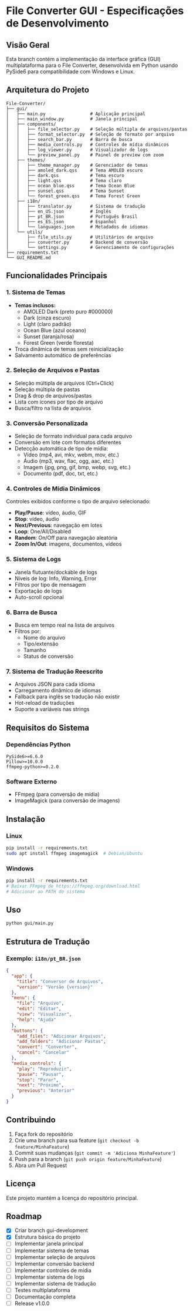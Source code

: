 # File Converter GUI - Especificações de Desenvolvimento

## Visão Geral
Esta branch contém a implementação da interface gráfica (GUI) multiplataforma para o File Converter, desenvolvida em Python usando PySide6 para compatibilidade com Windows e Linux.

## Arquitetura do Projeto

```
File-Converter/
├── gui/
│   ├── main.py                 # Aplicação principal
│   ├── main_window.py          # Janela principal
│   ├── components/
│   │   ├── file_selector.py    # Seleção múltipla de arquivos/pastas
│   │   ├── format_selector.py  # Seleção de formato por arquivo
│   │   ├── search_bar.py       # Barra de busca
│   │   ├── media_controls.py   # Controles de mídia dinâmicos
│   │   ├── log_viewer.py       # Visualizador de logs
│   │   └── preview_panel.py    # Painel de preview com zoom
│   ├── themes/
│   │   ├── theme_manager.py    # Gerenciador de temas
│   │   ├── amoled_dark.qss     # Tema AMOLED escuro
│   │   ├── dark.qss            # Tema escuro
│   │   ├── light.qss           # Tema claro
│   │   ├── ocean_blue.qss      # Tema Ocean Blue
│   │   ├── sunset.qss          # Tema Sunset
│   │   └── forest_green.qss    # Tema Forest Green
│   ├── i18n/
│   │   ├── translator.py       # Sistema de tradução
│   │   ├── en_US.json          # Inglês
│   │   ├── pt_BR.json          # Português Brasil
│   │   ├── es_ES.json          # Espanhol
│   │   └── languages.json      # Metadados de idiomas
│   └── utils/
│       ├── file_utils.py       # Utilitários de arquivo
│       ├── converter.py        # Backend de conversão
│       └── settings.py         # Gerenciamento de configurações
├── requirements.txt
└── GUI_README.md
```

## Funcionalidades Principais

### 1. Sistema de Temas
- **Temas inclusos:**
  - AMOLED Dark (preto puro #000000)
  - Dark (cinza escuro)
  - Light (claro padrão)
  - Ocean Blue (azul oceano)
  - Sunset (laranja/rosa)
  - Forest Green (verde floresta)
- Troca dinâmica de temas sem reinicialização
- Salvamento automático de preferências

### 2. Seleção de Arquivos e Pastas
- Seleção múltipla de arquivos (Ctrl+Click)
- Seleção múltipla de pastas
- Drag & drop de arquivos/pastas
- Lista com ícones por tipo de arquivo
- Busca/filtro na lista de arquivos

### 3. Conversão Personalizada
- Seleção de formato individual para cada arquivo
- Conversão em lote com formatos diferentes
- Detecção automática de tipo de mídia:
  - Vídeo (mp4, avi, mkv, webm, mov, etc.)
  - Áudio (mp3, wav, flac, ogg, aac, etc.)
  - Imagem (jpg, png, gif, bmp, webp, svg, etc.)
  - Documento (pdf, doc, txt, etc.)

### 4. Controles de Mídia Dinâmicos
Controles exibidos conforme o tipo de arquivo selecionado:
- **Play/Pause**: vídeo, áudio, GIF
- **Stop**: vídeo, áudio
- **Next/Previous**: navegação em lotes
- **Loop**: One/All/Disabled
- **Random**: On/Off para navegação aleatória
- **Zoom In/Out**: imagens, documentos, vídeos

### 5. Sistema de Logs
- Janela flutuante/dockable de logs
- Níveis de log: Info, Warning, Error
- Filtros por tipo de mensagem
- Exportação de logs
- Auto-scroll opcional

### 6. Barra de Busca
- Busca em tempo real na lista de arquivos
- Filtros por:
  - Nome do arquivo
  - Tipo/extensão
  - Tamanho
  - Status de conversão

### 7. Sistema de Tradução Reescrito
- Arquivos JSON para cada idioma
- Carregamento dinâmico de idiomas
- Fallback para inglês se tradução não existir
- Hot-reload de traduções
- Suporte a variáveis nas strings

## Requisitos do Sistema

### Dependências Python
```
PySide6>=6.6.0
Pillow>=10.0.0
ffmpeg-python>=0.2.0
```

### Software Externo
- FFmpeg (para conversão de mídia)
- ImageMagick (para conversão de imagens)

## Instalação

### Linux
```bash
pip install -r requirements.txt
sudo apt install ffmpeg imagemagick  # Debian/Ubuntu
```

### Windows
```bash
pip install -r requirements.txt
# Baixar FFmpeg de https://ffmpeg.org/download.html
# Adicionar ao PATH do sistema
```

## Uso

```bash
python gui/main.py
```

## Estrutura de Tradução

### Exemplo: `i18n/pt_BR.json`
```json
{
  "app": {
    "title": "Conversor de Arquivos",
    "version": "Versão {version}"
  },
  "menu": {
    "file": "Arquivo",
    "edit": "Editar",
    "view": "Visualizar",
    "help": "Ajuda"
  },
  "buttons": {
    "add_files": "Adicionar Arquivos",
    "add_folders": "Adicionar Pastas",
    "convert": "Converter",
    "cancel": "Cancelar"
  },
  "media_controls": {
    "play": "Reproduzir",
    "pause": "Pausar",
    "stop": "Parar",
    "next": "Próximo",
    "previous": "Anterior"
  }
}
```

## Contribuindo

1. Faça fork do repositório
2. Crie uma branch para sua feature (`git checkout -b feature/MinhaFeature`)
3. Commit suas mudanças (`git commit -m 'Adiciona MinhaFeature'`)
4. Push para a branch (`git push origin feature/MinhaFeature`)
5. Abra um Pull Request

## Licença

Este projeto mantém a licença do repositório principal.

## Roadmap

- [x] Criar branch gui-development
- [x] Estrutura básica do projeto
- [ ] Implementar janela principal
- [ ] Implementar sistema de temas
- [ ] Implementar seleção de arquivos
- [ ] Implementar conversão backend
- [ ] Implementar controles de mídia
- [ ] Implementar sistema de logs
- [ ] Implementar sistema de tradução
- [ ] Testes multiplataforma
- [ ] Documentação completa
- [ ] Release v1.0.0
